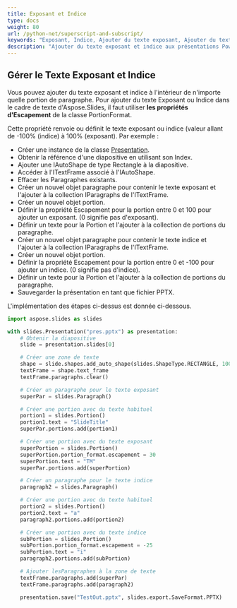 ```yaml
---
title: Exposant et Indice
type: docs
weight: 80
url: /python-net/superscript-and-subscript/
keywords: "Exposant, Indice, Ajouter du texte exposant, Ajouter du texte indice, Présentation PowerPoint, Python, Aspose.Slides pour Python via .NET"
description: "Ajouter du texte exposant et indice aux présentations PowerPoint en Python"
---
```


## **Gérer le Texte Exposant et Indice**
Vous pouvez ajouter du texte exposant et indice à l'intérieur de n'importe quelle portion de paragraphe. Pour ajouter du texte Exposant ou Indice dans le cadre de texte d'Aspose.Slides, il faut utiliser **les propriétés d'Escapement** de la classe PortionFormat.

Cette propriété renvoie ou définit le texte exposant ou indice (valeur allant de -100% (indice) à 100% (exposant). Par exemple :

- Créer une instance de la classe [Presentation](https://reference.aspose.com/slides/python-net/aspose.slides/presentation/).
- Obtenir la référence d'une diapositive en utilisant son Index.
- Ajouter une IAutoShape de type Rectangle à la diapositive.
- Accéder à l'ITextFrame associé à l'IAutoShape.
- Effacer les Paragraphes existants.
- Créer un nouvel objet paragraphe pour contenir le texte exposant et l'ajouter à la collection IParagraphs de l'ITextFrame.
- Créer un nouvel objet portion.
- Définir la propriété Escapement pour la portion entre 0 et 100 pour ajouter un exposant. (0 signifie pas d'exposant).
- Définir un texte pour la Portion et l'ajouter à la collection de portions du paragraphe.
- Créer un nouvel objet paragraphe pour contenir le texte indice et l'ajouter à la collection IParagraphs de l'ITextFrame.
- Créer un nouvel objet portion.
- Définir la propriété Escapement pour la portion entre 0 et -100 pour ajouter un indice. (0 signifie pas d'indice).
- Définir un texte pour la Portion et l'ajouter à la collection de portions du paragraphe.
- Sauvegarder la présentation en tant que fichier PPTX.

L'implémentation des étapes ci-dessus est donnée ci-dessous.

```py
import aspose.slides as slides

with slides.Presentation("pres.pptx") as presentation:
    # Obtenir la diapositive
    slide = presentation.slides[0]

    # Créer une zone de texte
    shape = slide.shapes.add_auto_shape(slides.ShapeType.RECTANGLE, 100, 100, 200, 100)
    textFrame = shape.text_frame
    textFrame.paragraphs.clear()

    # Créer un paragraphe pour le texte exposant
    superPar = slides.Paragraph()

    # Créer une portion avec du texte habituel
    portion1 = slides.Portion()
    portion1.text = "SlideTitle"
    superPar.portions.add(portion1)

    # Créer une portion avec du texte exposant
    superPortion = slides.Portion()
    superPortion.portion_format.escapement = 30
    superPortion.text = "TM"
    superPar.portions.add(superPortion)

    # Créer un paragraphe pour le texte indice
    paragraph2 = slides.Paragraph()

    # Créer une portion avec du texte habituel
    portion2 = slides.Portion()
    portion2.text = "a"
    paragraph2.portions.add(portion2)

    # Créer une portion avec du texte indice
    subPortion = slides.Portion()
    subPortion.portion_format.escapement = -25
    subPortion.text = "i"
    paragraph2.portions.add(subPortion)

    # Ajouter lesParagraphes à la zone de texte
    textFrame.paragraphs.add(superPar)
    textFrame.paragraphs.add(paragraph2)

    presentation.save("TestOut.pptx", slides.export.SaveFormat.PPTX)
```